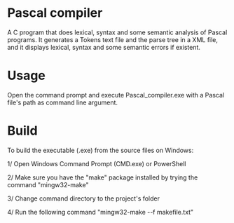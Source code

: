 # Pascal compiler

A C program that does lexical, syntax and some semantic analysis of Pascal programs.
It generates a Tokens text file and the parse tree in a XML file,
and it displays lexical, syntax and some semantic errors if existent.

# Usage
Open the command prompt and execute Pascal_compiler.exe with a Pascal file's path as command line argument.

# Build
To build the executable (.exe) from the source files on Windows:

1/ Open Windows Command Prompt (CMD.exe) or PowerShell

2/ Make sure you have the "make" package installed by trying the command "mingw32-make"

3/ Change command directory to the project's folder

4/ Run the following command "mingw32-make --f makefile.txt"

